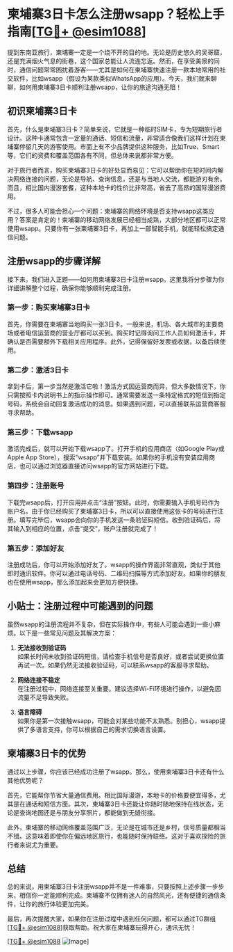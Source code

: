 # 柬埔寨3日卡怎么注册wsapp？轻松上手指南[[TG💪+ @esim1088](https://t.me/s/esim1088)]

提到东南亚旅行，柬埔寨一定是一个绕不开的目的地。无论是历史悠久的吴哥窟，还是充满烟火气息的街巷，这个国家总能让人流连忘返。然而，在享受美景的同时，通信问题常常困扰着游客——尤其是如何在柬埔寨快速注册一款本地常用的社交软件，比如wsapp（假设为某款类似WhatsApp的应用）。今天，我们就来聊聊，如何用柬埔寨3日卡顺利注册wsapp，让你的旅途沟通无阻！

## 初识柬埔寨3日卡

首先，什么是柬埔寨3日卡？简单来说，它就是一种临时SIM卡，专为短期旅行者设计。这种卡通常包含一定量的通话、短信和流量，非常适合像我们这样计划在柬埔寨停留几天的游客使用。市面上有不少品牌提供这种服务，比如True、Smart等，它们的资费和覆盖范围各有不同，但总体来说都非常方便。

对于旅行者而言，购买柬埔寨3日卡的好处显而易见：它可以帮助你在短时间内解决网络连接的问题，无论是导航、查询信息，还是与当地人交流，都能游刃有余。而且，相比国内漫游套餐，这种本地卡的性价比非常高，省去了高昂的国际漫游费用。

不过，很多人可能会担心一个问题：柬埔寨的网络环境是否支持wsapp这类应用？答案是肯定的！柬埔寨的移动网络发展已经相当成熟，大部分地区都可以正常使用wsapp。只要你有一张柬埔寨3日卡，再加上一部智能手机，就能轻松搞定通信问题。

## 注册wsapp的步骤详解

接下来，我们进入正题——如何用柬埔寨3日卡注册wsapp。这里我将分步骤为你详细讲解整个过程，确保你能够顺利完成注册。

### 第一步：购买柬埔寨3日卡

首先，你需要在柬埔寨当地购买一张3日卡。一般来说，机场、各大城市的主要商场或者电信运营商的营业厅都可以买到。购买时记得询问工作人员如何激活卡，并确认是否需要额外下载相关应用程序。此外，记得保留好发票或收据，以备后续使用。

### 第二步：激活3日卡

拿到卡后，第一步当然是激活它啦！激活方式因运营商而异，但大多数情况下，你只需按照卡内说明书上的指示操作即可。通常需要发送一条特定格式的短信到指定号码，系统会自动回复激活成功的消息。如果遇到问题，可以直接联系运营商客服寻求帮助。

### 第三步：下载wsapp

激活完成后，就可以开始下载wsapp了。打开手机的应用商店（如Google Play或Apple App Store），搜索“wsapp”并下载安装。如果你的手机没有安装应用商店，也可以通过浏览器直接访问wsapp的官方网站进行下载。

### 第四步：注册账号

下载完wsapp后，打开应用并点击“注册”按钮。此时，你需要输入手机号码作为账户名。由于你已经购买了柬埔寨3日卡，所以可以直接使用这张卡的号码进行注册。填写完毕后，wsapp会向你的手机发送一条验证码短信。收到验证码后，将其输入到相应的位置，点击“提交”，账户注册就完成了！

### 第五步：添加好友

注册成功后，你可以开始添加好友了。wsapp的操作界面非常直观，类似于其他即时通讯软件。你可以通过电话号码、二维码扫描等方式添加好友。如果你的朋友也在使用wsapp，那么添加起来会更加方便快捷。

## 小贴士：注册过程中可能遇到的问题

虽然wsapp的注册流程并不复杂，但在实际操作中，有些人可能会遇到一些小麻烦。以下是一些常见问题及其解决方案：

1. **无法接收到验证码**  
   如果长时间未收到验证码短信，请检查手机信号是否良好，或者尝试更换位置再试一次。如果仍然无法接收验证码，可以联系wsapp的客服寻求帮助。

2. **网络连接不稳定**  
   在注册过程中，网络连接至关重要。建议选择Wi-Fi环境进行操作，以避免因流量不足导致失败。

3. **语言障碍**  
   如果你是第一次接触wsapp，可能会对某些功能不太熟悉。别担心，wsapp提供了多语言支持，你可以根据自己的需求切换语言设置。

## 柬埔寨3日卡的优势

通过以上步骤，你应该已经成功注册了wsapp。那么，使用柬埔寨3日卡还有什么其他优势呢？

首先，它能帮你节省大量通信费用。相比国际漫游，本地卡的价格要便宜得多，尤其是在通话和短信方面。其次，柬埔寨3日卡还能让你随时随地保持在线状态，无论是查询地图还是与朋友分享照片，都能做到无缝衔接。

此外，柬埔寨的移动网络覆盖范围广泛，无论是在城市还是乡村，信号质量都相当不错。这意味着即使你在偏远地区旅行，也能随时保持联络。这对于喜欢探险的旅行者来说尤为重要。

## 总结

总的来说，用柬埔寨3日卡注册wsapp并不是一件难事，只要按照上述步骤一步步来，相信你一定能顺利完成。柬埔寨不仅拥有迷人的自然风光，还有便捷的通信条件，让你的旅行体验更加完美。

最后，再次提醒大家，如果你在注册过程中遇到任何问题，都可以通过TG群组[[TG💪+ @esim1088](https://t.me/s/esim1088)]获取帮助。祝大家在柬埔寨玩得开心，通讯无忧！

[[TG💪+ @esim1088](https://t.me/s/esim1088) ![Image](https://i.postimg.cc/4NQfJmqS/Snipaste-2025-05-13-00-14-12.png)]
